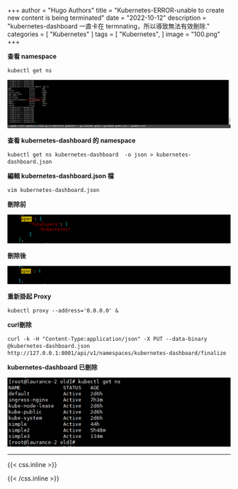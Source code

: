 +++
author = "Hugo Authors"
title = "Kubernetes-ERROR-unable to create new content is being terminated"
date = "2022-10-12"
description = "kubernetes-dashboard 一直卡在 termnating，所以導致無法有效刪除."
categories = [
    "Kubernetes"
]
tags = [
    "Kubernetes",
]
image = "100.png"
+++

**查看 namespace**

    kubectl get ns
    
   ![](00001.png)
   
**查看 kubernetes-dashboard 的 namespace**

    kubectl get ns kubernetes-dashboard  -o json > kubernetes-dashboard.json
    
**編輯 kubernetes-dashboard.json 檔**

    vim kubernetes-dashboard.json
    
**刪除前**

   ![](00002.png)
   
**刪除後**

   ![](00003.png)
   
**重新掛起 Proxy**

    kubectl proxy --address='0.0.0.0' &
    
**curl刪除**

    curl -k -H "Content-Type:application/json" -X PUT --data-binary @kubernetes-dashboard.json http://127.0.0.1:8001/api/v1/namespaces/kubernetes-dashboard/finalize
    
**kubernetes-dashboard 已刪除**

   ![](00005.png)

***

{{< css.inline >}}
<style>
.emojify {
	font-family: Apple Color Emoji, Segoe UI Emoji, NotoColorEmoji, Segoe UI Symbol, Android Emoji, EmojiSymbols;
	font-size: 2rem;
	vertical-align: middle;
}
@media screen and (max-width:650px) {
  .nowrap {
    display: block;
    margin: 25px 0;
  }
}
</style>
{{< /css.inline >}}
